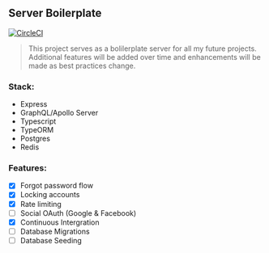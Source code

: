 ## Server Boilerplate

[![CircleCI](https://circleci.com/gh/malimichael/ts-server-boilerplate/tree/master.svg?style=svg)](https://circleci.com/gh/malimichael/ts-server-boilerplate/tree/master)

> This project serves as a bolilerplate server for all my future projects. Additional features will be added over time and enhancements will be made as best practices change.

### Stack:

- Express
- GraphQL/Apollo Server
- Typescript
- TypeORM
- Postgres
- Redis

### Features:

- [x] Forgot password flow
- [x] Locking accounts
- [x] Rate limiting
- [ ] Social OAuth (Google & Facebook)
- [x] Continuous Intergration
- [ ] Database Migrations
- [ ] Database Seeding
